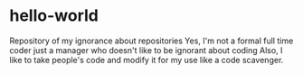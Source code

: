 # hello-world
Repository of my ignorance about repositories
Yes, I'm not a formal full time coder just a manager who doesn't like to be ignorant about coding
Also, I like to take people's code and modify it for my use like a code scavenger.
